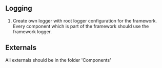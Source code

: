 ## Logging

1. Create own logger with root logger configuration for the framework. Every component
which is part of the framework should use the framework logger.

## Externals

All externals should be in the folder 'Components'
